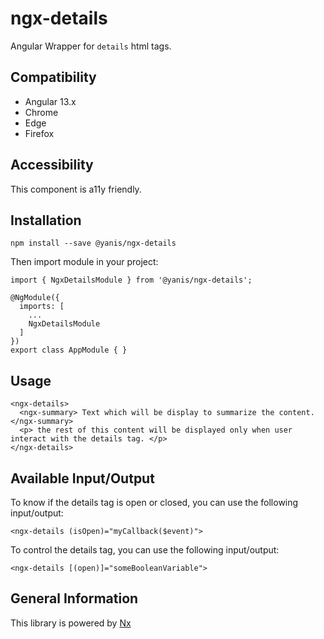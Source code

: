 # ngx-details 

Angular Wrapper for `details` html tags.

## Compatibility
 * Angular 13.x
 * Chrome
 * Edge
 * Firefox

## Accessibility

This component is a11y friendly.

## Installation

```
npm install --save @yanis/ngx-details
```
Then import module in your project:
```
import { NgxDetailsModule } from '@yanis/ngx-details';

@NgModule({
  imports: [
    ...
    NgxDetailsModule
  ]
})
export class AppModule { }
```

## Usage

```
<ngx-details>
  <ngx-summary> Text which will be display to summarize the content. </ngx-summary>
  <p> the rest of this content will be displayed only when user interact with the details tag. </p>
</ngx-details>
```

## Available Input/Output
To know if the details tag is open or closed, you can use the following input/output:
```
<ngx-details (isOpen)="myCallback($event)">
```

To control the details tag, you can use the following input/output:
```
<ngx-details [(open)]="someBooleanVariable">
```


## General Information
This library is powered by [Nx](https://nx.dev/angular)
